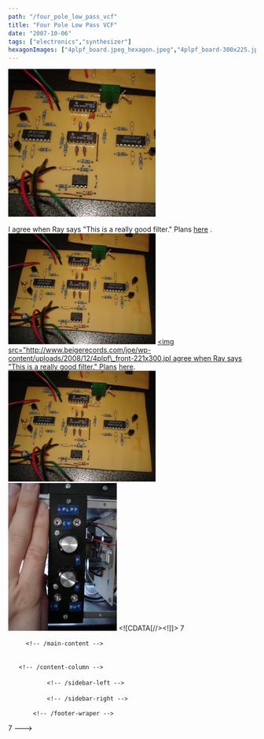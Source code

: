 ```yaml
---
path: "/four_pole_low_pass_vcf"
title: "Four Pole Low Pass VCF"
date: "2007-10-06"
tags: ["electronics","synthesizer"]
hexagonImages: ["4plpf_board.jpeg_hexagon.jpeg","4plpf_board-300x225.jpg_hexagon.jpeg","4plpf_front-221x300.jpg_hexagon.jpeg","4plpf_board.jpg_hexagon.jpeg","4plpf_front.jpg_hexagon.jpeg"]
---
```


 [![](4plpf_board.jpeg)](4plpf_board.jpeg)

I agree when Ray says "This is a really good filter." Plans [here](http://www.musicfromouterspace.com/analogsynth/vcf.html) . [![](4plpf_board-300x225.jpg "4plpf_board")](4plpf_board.jpg) [<img src="http://www.beigerecords.com/joe/wp-content/uploads/2008/12/4plpf\_front-221x300.jpI agree when Ray says "This is a really good filter." Plans](4plpf_front.jpg) [here](http://www.musicfromouterspace.com/analogsynth/vcf.html). [![](4plpf_board-300x225.jpg "4plpf_board")](4plpf_board.jpg) [![](4plpf_front-221x300.jpg "4plpf_front")](4plpf_front.jpg)           <!--//--><!\[CDATA\[//><!-- var \_gaq = \_gaq || \[\];\_gaq.push(\["\_setAccount", "UA-6502690-3"\]);\_gaq.push(\["\_trackPageview"\]);(function() {var ga = document.createElement("script");ga.type = "text/javascript";ga.async = true;ga.src = ("https:" == document.location.protocol ? "https://ssl" : "http://www") + ".google-analytics.com/ga.js";var s = document.getElementsByTagName("script")\[0\];s.parentNode.insertBefore(ga, s);})(); //--><!\]\]>  7 
  <!---
  <div class="field field-type-filefield field-field-images" xmlns="http://www.w3.org/1999/xhtml">
      
    <div class="field-items">
            <div class="field-item odd">
                    <a href="http://www.beigerecords.com/joe-old/sites/default/files/4plpf_board.jpeg" class="imagecache imagecache-square_thumbnail imagecache-imagelink imagecache-square_thumbnail_imagelink"><img src="http://www.beigerecords.com/joe-old/sites/default/files/imagecache/square_thumbnail/4plpf_board.jpeg" alt="" title="" width="300" height="300" class="imagecache imagecache-square_thumbnail"/></a>        </div>
        </div>
</div> 
I agree when Ray says "This is a really good filter."  Plans  <a href="http://www.musicfromouterspace.com/analogsynth/vcf.html" xmlns="http://www.w3.org/1999/xhtml">here</a> .

 <a href="http://www.beigerecords.com/joe/wp-content/uploads/2008/12/4plpf_board.jpg" xmlns="http://www.w3.org/1999/xhtml"><img src="http://www.beigerecords.com/joe/wp-content/uploads/2008/12/4plpf_board-300x225.jpg" alt="" title="4plpf_board" width="300" height="225" class="alignnone size-medium wp-image-229"/></a> 

 <a href="http://www.beigerecords.com/joe/wp-content/uploads/2008/12/4plpf_front.jpg" xmlns="http://www.w3.org/1999/xhtml">&lt;img src="http://www.beigerecords.com/joe/wp-content/uploads/2008/12/4plpf_front-221x300.jpI agree when Ray says "This is a really good filter."  Plans <a href="http://www.musicfromouterspace.com/analogsynth/vcf.html">here</a>.

<a href="http://www.beigerecords.com/joe/wp-content/uploads/2008/12/4plpf_board.jpg"><img src="/joe/newdrupal/sites/default/files/images/4plpf_board-300x225.jpg" alt="" title="4plpf_board" width="300" height="225" class="alignnone size-medium wp-image-229"/></a>

<a href="http://www.beigerecords.com/joe/wp-content/uploads/2008/12/4plpf_front.jpg"><img src="/joe/newdrupal/sites/default/files/images/4plpf_front-221x300.jpg" alt="" title="4plpf_front" width="221" height="300" class="alignnone size-medium wp-image-230"/></a>

          
    
          
    
  
 <!-- /node -->          								
         <!-- /main-content -->

        
       <!-- /content-column -->

               <!-- /sidebar-left -->
      
               <!-- /sidebar-right -->
          
   <!-- /columns -->

    
           <!-- /footer-wraper -->
    
   <!-- /container -->

  <script type="text/javascript" src="/joe-old/sites/default/files/js/js_31b13ff6f9c0876c48173c60d425fc8f.js"></script>
<script type="text/javascript">
<!--//--><![CDATA[//><!--
var _gaq = _gaq || [];_gaq.push(["_setAccount", "UA-6502690-3"]);_gaq.push(["_trackPageview"]);(function() {var ga = document.createElement("script");ga.type = "text/javascript";ga.async = true;ga.src = ("https:" == document.location.protocol ? "https://ssl" : "http://www") + ".google-analytics.com/ga.js";var s = document.getElementsByTagName("script")[0];s.parentNode.insertBefore(ga, s);})();
//--><!]]>
</script>


</a> 7
  --->